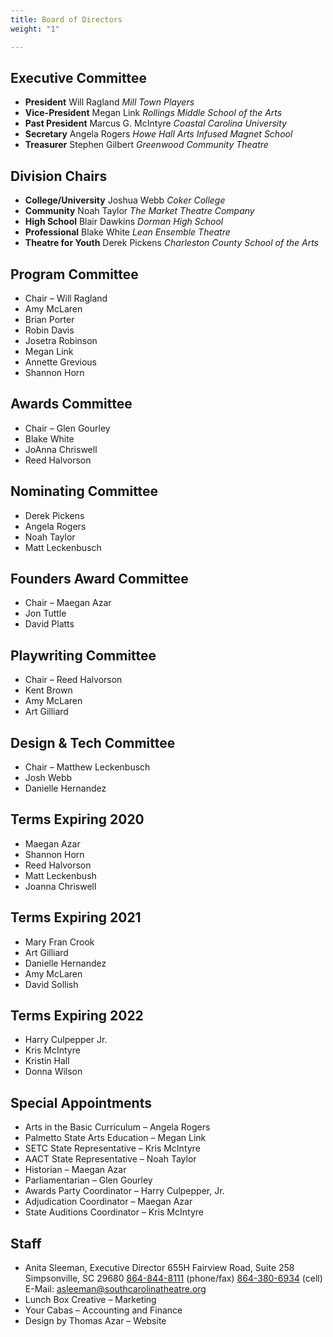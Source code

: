 ```yaml
---
title: Board of Directors
weight: "1"

---
```

## Executive Committee

* **President**
  Will Ragland
  _Mill Town Players_
* **Vice-President**
  Megan Link
  _Rollings Middle School of the Arts_
* **Past President**
  Marcus G. McIntyre
  _Coastal Carolina University_
* **Secretary**
  Angela Rogers
  _Howe Hall Arts Infused Magnet School_
* **Treasurer**
  Stephen Gilbert
  _Greenwood Community Theatre_

## Division Chairs

* **College/University**
  Joshua Webb
  _Coker College_
* **Community**
  Noah Taylor
  _The Market Theatre Company_
* **High School**
  Blair Dawkins
  _Dorman High School_
* **Professional**
  Blake White
  _Lean Ensemble Theatre_
* **Theatre for Youth**
  Derek Pickens
  _Charleston County School of the Arts_


## Program Committee

* Chair – Will Ragland
* Amy McLaren
* Brian Porter
* Robin Davis
* Josetra Robinson
* Megan Link
* Annette Grevious
* Shannon Horn

## Awards Committee

* Chair – Glen Gourley
* Blake White
* JoAnna Chriswell
* Reed Halvorson

## Nominating Committee

* Derek Pickens
* Angela Rogers
* Noah Taylor
* Matt Leckenbusch

## Founders Award Committee

* Chair – Maegan Azar
* Jon Tuttle
* David Platts

## Playwriting Committee

* Chair – Reed Halvorson
* Kent Brown
* Amy McLaren
* Art Gilliard

## Design & Tech Committee

* Chair – Matthew Leckenbusch
* Josh Webb
* Danielle Hernandez

## Terms Expiring 2020

* Maegan Azar
* Shannon Horn
* Reed Halvorson
* Matt Leckenbush
* Joanna Chriswell

## Terms Expiring 2021

* Mary Fran Crook
* Art Gilliard
* Danielle Hernandez
* Amy McLaren
* David Sollish

## Terms Expiring 2022

* Harry Culpepper Jr.
* Kris McIntyre
* Kristin Hall
* Donna Wilson

## Special Appointments

* Arts in the Basic Curriculum – Angela Rogers
* Palmetto State Arts Education – Megan Link
* SETC State Representative – Kris McIntyre
* AACT State Representative – Noah Taylor
* Historian – Maegan Azar
* Parliamentarian – Glen Gourley
* Awards Party Coordinator – Harry Culpepper, Jr.
* Adjudication Coordinator – Maegan Azar
* State Auditions Coordinator – Kris McIntyre

## Staff

* Anita Sleeman, Executive Director
  655H Fairview Road, Suite 258
  Simpsonville, SC 29680
  [864-844-8111](tel:864-844-8111) (phone/fax)
  [864-380-6934](tel:864-380-6934) (cell)
  E-Mail: [asleeman@southcarolinatheatre.org](mailto:asleeman@southcarolinatheatre.org)
* Lunch Box Creative – Marketing
* Your Cabas – Accounting and Finance
* Design by Thomas Azar – Website

